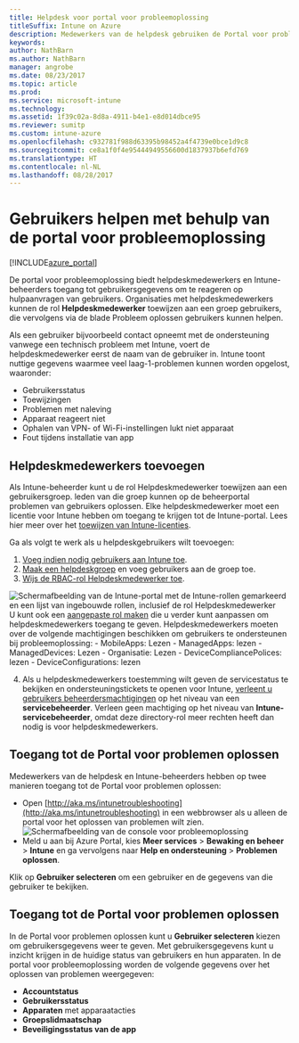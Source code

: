 ```yaml
---
title: Helpdesk voor portal voor probleemoplossing
titleSuffix: Intune on Azure
description: Medewerkers van de helpdesk gebruiken de Portal voor problemen oplossen voor het oplossen van technische problemen van gebruikers
keywords: 
author: NathBarn
ms.author: NathBarn
manager: angrobe
ms.date: 08/23/2017
ms.topic: article
ms.prod: 
ms.service: microsoft-intune
ms.technology: 
ms.assetid: 1f39c02a-8d8a-4911-b4e1-e8d014dbce95
ms.reviewer: sumitp
ms.custom: intune-azure
ms.openlocfilehash: c932781f988d63395b98452a4f4739e0bce1d9c8
ms.sourcegitcommit: ce8a1f0f4e95444949556600d1837937b6efd769
ms.translationtype: HT
ms.contentlocale: nl-NL
ms.lasthandoff: 08/28/2017
---
```

# <a name="use-the-troubleshooting-portal-to-help-users"></a>Gebruikers helpen met behulp van de portal voor probleemoplossing

[!INCLUDE[azure_portal](./includes/azure_portal.md)]

De portal voor probleemoplossing biedt helpdeskmedewerkers en Intune-beheerders toegang tot gebruikersgegevens om te reageren op hulpaanvragen van gebruikers. Organisaties met helpdeskmedewerkers kunnen de rol **Helpdeskmedewerker** toewijzen aan een groep gebruikers, die vervolgens via de blade Probleem oplossen gebruikers kunnen helpen.

Als een gebruiker bijvoorbeeld contact opneemt met de ondersteuning vanwege een technisch probleem met Intune, voert de helpdeskmedewerker eerst de naam van de gebruiker in. Intune toont nuttige gegevens waarmee veel laag-1-problemen kunnen worden opgelost, waaronder:
- Gebruikersstatus
- Toewijzingen
- Problemen met naleving
- Apparaat reageert niet
-   Ophalen van VPN- of Wi-Fi-instellingen lukt niet apparaat
-   Fout tijdens installatie van app

## <a name="add-help-desk-operators"></a>Helpdeskmedewerkers toevoegen
Als Intune-beheerder kunt u de rol Helpdeskmedewerker toewijzen aan een gebruikersgroep. leden van die groep kunnen op de beheerportal problemen van gebruikers oplossen. Elke helpdeskmedewerker moet een licentie voor Intune hebben om toegang te krijgen tot de Intune-portal. Lees hier meer over het [toewijzen van Intune-licenties](licenses-assign.md).

Ga als volgt te werk als u helpdeskgebruikers wilt toevoegen:
1. [Voeg indien nodig gebruikers aan Intune toe](users-add.md).
2. [Maak een helpdeskgroep](groups-add.md) en voeg gebruikers aan de groep toe.
3. [Wijs de RBAC-rol Helpdeskmedewerker toe](role-based-access-control.md#built-in-roles).

  ![Schermafbeelding van de Intune-portal met de Intune-rollen gemarkeerd en een lijst van ingebouwde rollen, inclusief de rol Helpdeskmedewerker](./media/help-desk-user-add.png) U kunt ook een [aangepaste rol maken](role-based-access-control.md#custom-roles) die u verder kunt aanpassen om helpdeskmedewerkers toegang te geven.  Helpdeskmedewerkers moeten over de volgende machtigingen beschikken om gebruikers te ondersteunen bij probleemoplossing:
    - MobileApps: Lezen
    - ManagedApps: lezen
    - ManagedDevices: Lezen
    - Organisatie: Lezen
    - DeviceCompliancePolices: lezen
    - DeviceConfigurations: lezen

4. Als u helpdeskmedewerkers toestemming wilt geven de servicestatus te bekijken en ondersteuningstickets te openen voor Intune, [verleent u gebruikers beheerdersmachtigingen](https://docs.microsoft.com/azure/active-directory/active-directory-users-assign-role-azure-portal) op het niveau van een **servicebeheerder**. Verleen geen machtiging op het niveau van **Intune-servicebeheerder**, omdat deze directory-rol meer rechten heeft dan nodig is voor helpdeskmedewerkers.

## <a name="access-the-troubleshooting-portal"></a>Toegang tot de Portal voor problemen oplossen

Medewerkers van de helpdesk en Intune-beheerders hebben op twee manieren toegang tot de Portal voor problemen oplossen:
- Open [http://aka.ms/intunetroubleshooting](http://aka.ms/intunetroubleshooting) in een webbrowser als u alleen de portal voor het oplossen van problemen wilt zien.
  ![Schermafbeelding van de console voor probleemoplossing](./media/help-desk-console.png)
- Meld u aan bij Azure Portal, kies **Meer services** > **Bewaking en beheer** > **Intune** en ga vervolgens naar **Help en ondersteuning** > **Problemen oplossen**.

Klik op **Gebruiker selecteren** om een gebruiker en de gegevens van die gebruiker te bekijken.

## <a name="use-the-troubleshooting-portal"></a>Toegang tot de Portal voor problemen oplossen

In de Portal voor problemen oplossen kunt u **Gebruiker selecteren** kiezen om gebruikersgegevens weer te geven. Met gebruikersgegevens kunt u inzicht krijgen in de huidige status van gebruikers en hun apparaten. In de portal voor probleemoplossing worden de volgende gegevens over het oplossen van problemen weergegeven:
- **Accountstatus**
- **Gebruikersstatus**
- **Apparaten** met apparaatacties
- **Groepslidmaatschap**
- **Beveiligingsstatus van de app**
